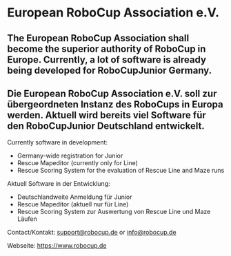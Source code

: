 # European RoboCup Association e.V.
## The European RoboCup Association shall become the superior authority of RoboCup in Europe. Currently, a lot of software is already being developed for RoboCupJunior Germany.
## Die European RoboCup Association e.V. soll zur übergeordneten Instanz des RoboCups in Europa werden. Aktuell wird bereits viel Software für den RoboCupJunior Deutschland entwickelt.

Currently software in development:
- Germany-wide registration for Junior
- Rescue Mapeditor (currently only for Line)
- Rescue Scoring System for the evaluation of Rescue Line and Maze runs

Aktuell Software in der Entwicklung:
- Deutschlandweite Anmeldung für Junior
- Rescue Mapeditor (aktuell nur für Line)
- Rescue Scoring System zur Auswertung von Rescue Line und Maze Läufen

Contact/Kontakt: support@robocup.de or info@robocup.de

Webseite: https://www.robocup.de
